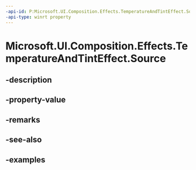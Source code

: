 ```yaml
---
-api-id: P:Microsoft.UI.Composition.Effects.TemperatureAndTintEffect.Source
-api-type: winrt property
---
```


<!-- Property syntax.
public IGraphicsEffectSource Source { get;  set; }
-->

# Microsoft.UI.Composition.Effects.TemperatureAndTintEffect.Source

## -description

## -property-value

## -remarks

## -see-also

## -examples

